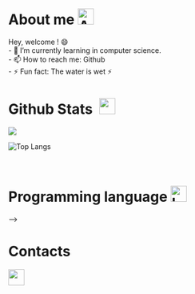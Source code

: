 <body>



# About me <img src="https://media.giphy.com/media/j5iFnQGNeFO8m7l5VR/giphy.gif" alt="Aboutme gif" width="32">
<div>
  <p>
    Hey, welcome ! 😄<br />
    - 🌱 I’m currently learning in computer science.<br>
    - 📫 How to reach me: Github<br>
    - ⚡ Fun fact: The water is wet ⚡<br>
  </p>
</div>

# Github Stats &nbsp;<img src="https://zupimages.net/up/23/21/d5qm.png" width="32"></h2> 

<a href="https://github.com/anuraghazra/github-readme-stats">
  <img  src="https://github-readme-stats.vercel.app/api?username=LucasPupat&show_icons=true&theme=midnight-purple" />
</a>

![Top Langs](https://github-readme-stats.vercel.app/api/top-langs/?username=LucasPupat&layout=compact)

<br />

# Programming language <img src="https://media.giphy.com/media/YIoRLftPZQCFSQXIzp/giphy.gif" alt="Language gif" width="32">

<!--

| Name                       | Type of projects already completed                   | Project examples      |
| - | - | - |
| **Most frequently used languages** |
| <img align="center" src="https://media.giphy.com/media/LMt9638dO8dftAjtco/giphy.gif" width="32"/> [Python](https://www.python.org/) | - | - |
| <img align="center" src="https://zupimages.net/up/23/21/rycq.png" width="32"/> [C#](https://learn.microsoft.com/fr-fr/dotnet/csharp/) | - | - |
| <img align="center" src="https://zupimages.net/up/22/23/c1wq.png" width="32"/> [PHP](https://www.php.net/) | - | - |
| <img align="center" src="https://cutt.ly/iSl6629" width="32"/> [HTML 5](https://developer.mozilla.org/fr/docs/Glossary/HTML5) | - | - |
| <img align="center" src="https://cutt.ly/tSzwLTZ" width="32"/> [CSS 3](https://developer.mozilla.org/fr/docs/Learn/CSS/First_steps/What_is_CSS) | - | - |
| <img align="center" src="https://zupimages.net/up/23/21/j1k1.png" width="32"/> [SQL](https://sql.sh/) | - | - |
| <img align="center" src="https://zupimages.net/up/23/21/bst4.png" width="32"/> [PL/SQL](https://www.oracle.com/fr/database/technologies/appdev/plsql.html) | - | - |
| |
| **Languages used** |
| <img align="center" src="https://zupimages.net/up/23/21/f953.png" width="32"/> [Javascript](https://developer.mozilla.org/fr/docs/Web/JavaScript) | - | - |
| <img align="center" src="https://zupimages.net/up/23/21/3opm.png" width="32"/> [Pascal](https://www.lazarus-ide.org/) | - | - |
| |
| **Languages covered** |
| <img align="center" src="https://zupimages.net/up/23/21/6ro1.png" width="32"/> [C++](https://learn.microsoft.com/fr-fr/cpp/?view=msvc-170) | - | - |
| <img align="center" src="https://zupimages.net/up/22/46/i22b.png" width="32"/> [C](https://learn.microsoft.com/fr-fr/cpp/?view=msvc-170) | - | - |
| <img align="center" src="https://grafikart.fr/uploads/icons/typescript.svg" width="32"/> [TypeScript](https://www.typescriptlang.org/) | - | - |
| <img align="center" src="https://zupimages.net/up/23/21/8cm0.png" width="32"/> [Prolog](https://www.swi-prolog.org/) | - | - |

<br/>

# Frameworks used

| Name                       | Description | Project examples      |
| - | - | - |
| **Web** |
| <img align="center" src="https://zupimages.net/up/21/39/5ruw.png" width="32"/> [Laravel](https://laravel.com/) | PHP Framework for Web Artisans | - |
| <img align="center" src="https://zupimages.net/up/23/21/yuwp.png" width="32"/> [Node.js](https://nodejs.org/en) | Server-side JavaScript platform | - |
| <img align="center" src="https://zupimages.net/up/23/21/shy1.png" width="32"/> [Vite](https://vitejs.dev/) | Frontend Bundler | - |
| <img align="center" src="https://zupimages.net/up/23/21/izgu.png" width="32"/> [Flask](https://flask.palletsprojects.com/en/2.3.x/) | Micro-framework web Python | - |
| <img align="center" src="https://zupimages.net/up/23/21/4esz.png" width="32"/> [Tailwind](https://tailwindcss.com/) | CSS utility framework | - |
| <img align="center" src="https://zupimages.net/up/23/21/zcew.png" width="32"/> [Bootstrap](https://getbootstrap.com/) | CSS utility framework | - |
| <img align="center" src="https://zupimages.net/up/23/21/qj0x.png" width="32"/> [Materialize](https://materializecss.com/) | CSS utility framework | - |*
| <img align="center" src="https://zupimages.net/up/22/52/kxxx.png" width="32"/> [React](https://fr.legacy.reactjs.org/) | JavaScript library for building user interfaces | - |
| <img align="center" src="https://www.sparks-formation.com/wp-content/uploads/2020/06/logo-aspnet.png" width="32"/> [ASP.NET](https://dotnet.microsoft.com/en-us/apps/aspnet) | Web development framework | - |
| |
| **Desktop applications** |
| <img align="center" src="https://zupimages.net/up/23/21/yu9h.png" width="32"/> [.NET](https://dotnet.microsoft.com/en-us/download) | Framework building applications (used with C#) | - |
| <img align="center" src="https://www.ambient-it.net/wp-content/uploads/2016/04/wpf-logo-175.png" width="32"/> [WPF](https://learn.microsoft.com/fr-fr/dotnet/desktop/wpf/overview/?view=netdesktop-7.0) | Microsoft's UI framework for Windows apps | - |

# ORM used

| Name                       | Description | Project examples      |
| - | - | - |
| <img align="center" src="https://www.javiernunez.com/wp-content/uploads/2016/05/laravel-eloquent-orm.png" width="32"/> [Laravel Eloquent](https://laravel.com/docs/10.x/eloquent) | ORM included in the Laravel PHP framework | - |
| <img align="center" src="https://www.sparks-formation.com/wp-content/uploads/2020/06/logo-hibernate.svg" width="32"/> [Hibernate](https://hibernate.org/) | Hibernate: ORM framework for Java applications | - |
| <img align="center" src="https://alexandrecastro.dev/wp-content/uploads/2021/12/efcore.png" width="32"/> [Entity Framework](https://learn.microsoft.com/fr-fr/ef/) | ORM framework developed by Microsoft for .NET applications | - |

# DBMS used
| Name                       | Description | Project examples      |
| - | - | - |
| <img align="center" src="https://cdn-icons-png.flaticon.com/512/5968/5968313.png" width="32"/> [MySQL](https://www.mysql.com/fr/) | Open-source relational database management system (RDBMS) | - |
| <img align="center" src="https://static-00.iconduck.com/assets.00/mariadb-icon-512x340-txozryr2.png" width="32"/> [MariaDB](https://mariadb.org/) | Open-source relational database management system (RDBMS) and a drop-in replacement for MySQL | - |
| <img align="center" src="https://upload.wikimedia.org/wikipedia/commons/thumb/9/97/Sqlite-square-icon.svg/2048px-Sqlite-square-icon.svg.png" width="32"/> [SQLite](https://www.sqlite.org/index.html) | Embedded open-source relational database management system (RDBMS) | - |
| <img align="center" src="https://upload.wikimedia.org/wikipedia/fr/thumb/6/68/Oracle_SQL_Developer_logo.svg/1200px-Oracle_SQL_Developer_logo.svg.png" width="32"/> [OracleDB](https://www.oracle.com/database/sqldeveloper/technologies/download/) | Proprietary relational database management system (RDBMS) developed - Oracle Corporation | - |
| <img align="center" src="https://upload.wikimedia.org/wikipedia/commons/thumb/f/f1/Microsoft_Office_Access_%282019-present%29.svg/2097px-Microsoft_Office_Access_%282019-present%29.svg.png" width="32"/> [Access](https://www.microsoft.com/fr-fr/microsoft-365/access) | Proprietary relational database management system (RDBMS) developed - Microsoft | - |


# Last projects <img src="https://media.giphy.com/media/D0jidt0aW8DD2YZkAB/giphy.gif" alt="Projects gif" width="32"> 
- (WIP)
<br />

<div align="center">
  <!--<a href="https://github.com/Virdrox/SQLtoPYSQLITE3"><img align="center" src="https://github-readme-stats.vercel.app/api/pin/?username=Virdrox&repo=SQLtoPYSQLITE3&theme=codeSTACKr"/></a>-->
</div>
-->

# Contacts 
<div align="left">
  <a href="https://github.com/lpiut"><img src="https://media.giphy.com/media/KzJkzjggfGN5Py6nkT/giphy.gif" width="32"></a>
</div>

</body>
